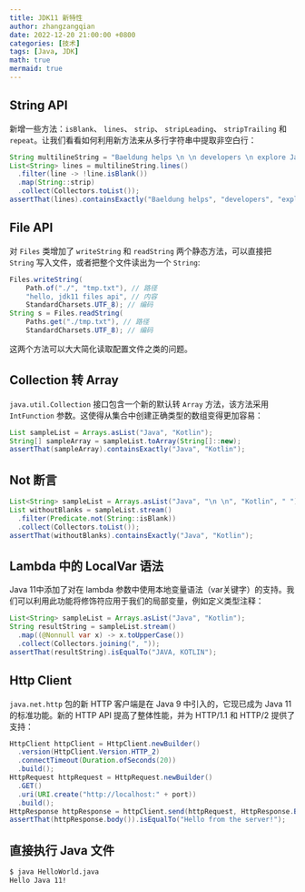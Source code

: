 ```yaml
---
title: JDK11 新特性
author: zhangzangqian
date: 2022-12-20 21:00:00 +0800
categories: [技术]
tags: [Java, JDK]
math: true
mermaid: true
---
```


## String API

新增一些方法：`isBlank`、 `lines`、 `strip`、 `stripLeading`、 `stripTrailing` 和 `repeat`。让我们看看如何利用新方法来从多行字符串中提取非空白行：

```java
String multilineString = "Baeldung helps \n \n developers \n explore Java.";
List<String> lines = multilineString.lines()
  .filter(line -> !line.isBlank())
  .map(String::strip)
  .collect(Collectors.toList());
assertThat(lines).containsExactly("Baeldung helps", "developers", "explore Java.");
```

## File API

对 `Files` 类增加了 `writeString` 和 `readString` 两个静态方法，可以直接把 `String` 写入文件，或者把整个文件读出为一个 `String`:
```java
Files.writeString(
    Path.of("./", "tmp.txt"), // 路径
    "hello, jdk11 files api", // 内容
    StandardCharsets.UTF_8); // 编码
String s = Files.readString(
    Paths.get("./tmp.txt"), // 路径
    StandardCharsets.UTF_8); // 编码
```
这两个方法可以大大简化读取配置文件之类的问题。

## Collection 转 Array

`java.util.Collection` 接口包含一个新的默认转 `Array` 方法，该方法采用 `IntFunction` 参数。这使得从集合中创建正确类型的数组变得更加容易：

```java
List sampleList = Arrays.asList("Java", "Kotlin");
String[] sampleArray = sampleList.toArray(String[]::new);
assertThat(sampleArray).containsExactly("Java", "Kotlin");
```

## Not 断言

```java
List<String> sampleList = Arrays.asList("Java", "\n \n", "Kotlin", " ");
List withoutBlanks = sampleList.stream()
  .filter(Predicate.not(String::isBlank))
  .collect(Collectors.toList());
assertThat(withoutBlanks).containsExactly("Java", "Kotlin");
```
## Lambda 中的 LocalVar 语法

Java 11中添加了对在 lambda 参数中使用本地变量语法（var关键字）的支持。我们可以利用此功能将修饰符应用于我们的局部变量，例如定义类型注释：

```java
List<String> sampleList = Arrays.asList("Java", "Kotlin");
String resultString = sampleList.stream()
  .map((@Nonnull var x) -> x.toUpperCase())
  .collect(Collectors.joining(", "));
assertThat(resultString).isEqualTo("JAVA, KOTLIN");
```

## Http Client

`java.net.http` 包的新 HTTP 客户端是在 Java 9 中引入的，它现已成为 Java 11 的标准功能。新的 HTTP API 提高了整体性能，并为 HTTP/1.1 和 HTTP/2 提供了支持：

```java
HttpClient httpClient = HttpClient.newBuilder()
  .version(HttpClient.Version.HTTP_2)
  .connectTimeout(Duration.ofSeconds(20))
  .build();
HttpRequest httpRequest = HttpRequest.newBuilder()
  .GET()
  .uri(URI.create("http://localhost:" + port))
  .build();
HttpResponse httpResponse = httpClient.send(httpRequest, HttpResponse.BodyHandlers.ofString());
assertThat(httpResponse.body()).isEqualTo("Hello from the server!");
```

## 直接执行 Java 文件

```bash
$ java HelloWorld.java
Hello Java 11!
```